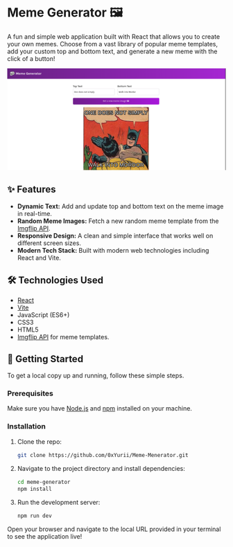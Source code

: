 
# Meme Generator 🖼️

A fun and simple web application built with React that allows you to create your own memes. Choose from a vast library of popular meme templates, add your custom top and bottom text, and generate a new meme with the click of a button!

![Meme Generator Screenshot](./src/images/image.png)

## ✨ Features

-   **Dynamic Text:** Add and update top and bottom text on the meme image in real-time.
-   **Random Meme Images:** Fetch a new random meme template from the [Imgflip API](https://api.imgflip.com/).
-   **Responsive Design:** A clean and simple interface that works well on different screen sizes.
-   **Modern Tech Stack:** Built with modern web technologies including React and Vite.

## 🛠️ Technologies Used

-   [React](https://reactjs.org/)
-   [Vite](https://vitejs.dev/)
-   JavaScript (ES6+)
-   CSS3
-   HTML5
-   [Imgflip API](https://api.imgflip.com/) for meme templates.

## 🚀 Getting Started

To get a local copy up and running, follow these simple steps.

### Prerequisites

Make sure you have [Node.js](https://nodejs.org/) and [npm](https://www.npmjs.com/) installed on your machine.

### Installation

1.  Clone the repo:
    ```sh
    git clone https://github.com/0xYurii/Meme-Menerator.git
    ```
2.  Navigate to the project directory and install dependencies:
    ```sh
    cd meme-generator
    npm install
    ```
3.  Run the development server:
    ```sh
    npm run dev
    ```

Open your browser and navigate to the local URL provided in your terminal to see the application live!